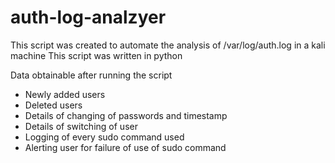 # auth-log-analzyer
This script was created to automate the analysis of /var/log/auth.log in a kali machine 
This script was written in python

Data obtainable after running the script
- Newly added users
- Deleted users
- Details of changing of passwords and timestamp
- Details of switching of user
- Logging of every sudo command used
- Alerting user for failure of use of sudo command
